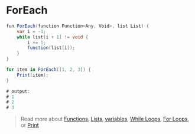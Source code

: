 # ForEach

```cs
fun ForEach(function Function<Any, Void>, list List) {
    var i = -1;
    while list[i + 1] != void {
        i += 1;
        function(list[i]);
    }
}

for item in ForEach([1, 2, 3]) {
    Print(item);
}

# output:
# 1
# 2
# 3
```
> Read more about [Functions](./function.md), [Lists](./list.md), [variables](./variable.md), [While Loops](./while.md), [For Loops](./for.md), or [Print](./Print.md)
